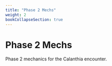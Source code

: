 ```yaml
---
title: "Phase 2 Mechs"
weight: 2
bookCollapseSection: true
---
```


# Phase 2 Mechs

Phase 2 mechanics for the Calanthia encounter.
